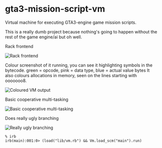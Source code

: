 gta3-mission-script-vm
======================

Virtual machine for executing GTA3-engine game mission scripts.

This is a really dumb project because nothing's going to happen without the rest of the game engine/ai but oh well.

Rack frontend

![Rack frontend](http://i.imgur.com/JK3WD.png)


Colour screenshot of it running, you can see it highlighting symbols in the bytecode.
green = opcode, pink = data type, blue = actual value bytes
It also colours allocations in memory, seen on the lines starting with ooooooo8.

![Coloured VM output](http://i.imgur.com/vcM7B.png)

Basic cooperative multi-tasking

![Basic cooperative multi-tasking](http://i.imgur.com/dD9lj.png)

Does really ugly branching

![Really ugly branching](http://i.imgur.com/dbzjS.png)


```
% irb
irb(main):001:0> (load("lib/vm.rb") && Vm.load_scm("main").run)

```
